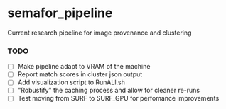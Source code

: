 # semafor_pipeline
Current research pipeline for image provenance and clustering

### TODO
- [ ] Make pipeline adapt to VRAM of the machine
- [ ] Report match scores in cluster json output
- [ ] Add visualization script to RunALl.sh
- [ ] "Robustify" the caching process and allow for cleaner re-runs
- [ ] Test moving from SURF to SURF_GPU for perfomance improvements
